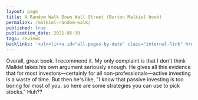 ```yaml
---
layout: page
title: A Random Walk Down Wall Street (Burton Malkiel book)
permalink: /malkiel-random-walk/
published: true
publication_date: 2021-05-30
tags: reviews
backlinks: '<ul><li><a id="all-pages-by-date" class="internal-link" href="/all-pages-by-date/">All pages by date</a></li><li><a id="books-published-in-2019" class="internal-link" href="/books-published-in-2019/">Books I&#39;ve read that were published in 2019</a></li><li><a id="books-read-in-2021" class="internal-link" href="/books-read-in-2021/">Books I read in 2021</a></li><li><a id="books-tagged-investing" class="internal-link" href="/books-tagged-investing/">Books tagged &#39;investing&#39;</a></li><li><a id="books-tagged-nonfiction" class="internal-link" href="/books-tagged-nonfiction/">Books tagged &#39;nonfiction&#39;</a></li><li><a id="marks-most-important-thing" class="internal-link" href="/marks-most-important-thing/">The Most Important Thing (Howard Marks book)</a></li><li><a id="reviews" class="internal-link" href="/reviews/">Reviews</a></li></ul>'
---
```


Overall, great book. I recommend it. My only complaint is that I don't think Malkiel takes his own argument seriously enough. He gives all this evidence that for most investors—certainly for all non-professionals—active investing is a waste of time. But then he's like, "I know that passive investing is too boring for most of you, so here are some strategies you can use to pick stocks." Huh??